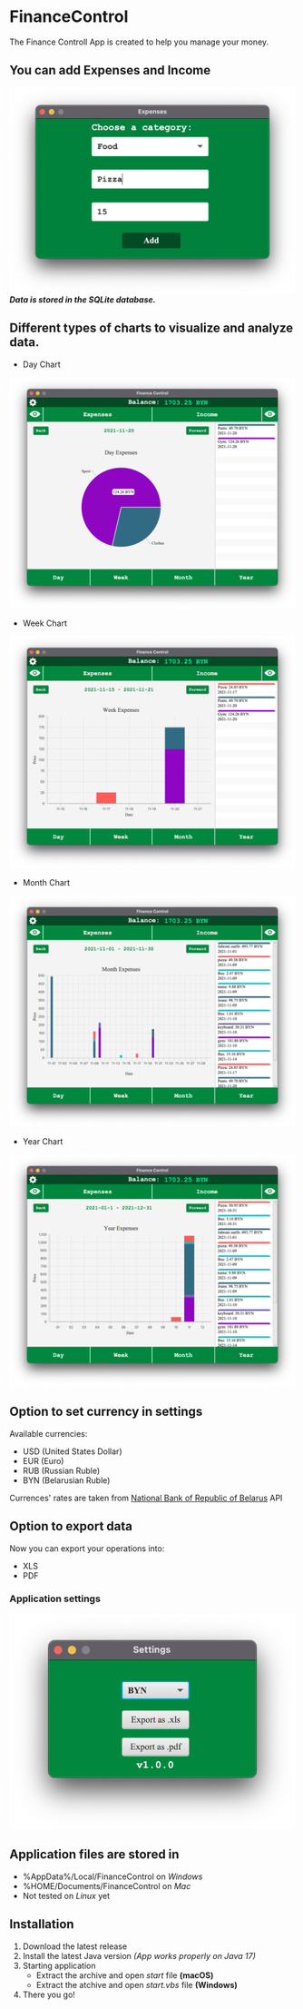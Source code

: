 # FinanceControl

The Finance Controll App is created to help you manage your money.<br>

## You can add Expenses and Income
![image](./repo-resources/add-expenses.png)
***Data is stored in the SQLite database.***

## Different types of charts to visualize and analyze data.
- Day Chart

![image](./repo-resources/day-expenses.png)
- Week Chart

![image](./repo-resources/week-expenses.png)
- Month Chart

![image](./repo-resources/month-expenses.png)
- Year Chart

![image](./repo-resources/year-expenses.png)

## Option to set currency in settings
Available currencies:
- USD (United States Dollar)
- EUR (Euro)
- RUB (Russian Ruble)
- BYN (Belarusian Ruble)

Currences' rates are taken from [National Bank of Republic of Belarus](https://www.nbrb.by/) API

## Option to export data
Now you can export your operations into:
- XLS
- PDF

### Application settings

![image](./repo-resources/settings.png)

## Application files are stored in
- %AppData%/Local/FinanceControl on <i>Windows</i>
- %HOME/Documents/FinanceControl on <i>Mac</i>
- Not tested on <i>Linux</i> yet

## Installation
1. Download the latest release
2. Install the latest Java version *(App works properly on Java 17)*
3. Starting application
    - Extract the archive and open *start* file **(macOS)**
    - Extract the atchive and open *start.vbs* file **(Windows)**
4. There you go!